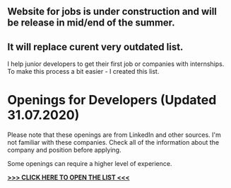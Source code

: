## Website for jobs is under construction and will be release in mid/end of the summer.
## It will replace curent very outdated list.

I help junior developers to get their first job or companies with internships. To make this process a bit easier - I created this list.

# Openings for Developers (Updated 31.07.2020)

Please note that these openings are from LinkedIn and other sources. 
I'm not familiar with these companies. 
Check all of the information about the company and position before applying.

Some openings can require a higher level of experience.

**[ >>> CLICK HERE TO OPEN THE LIST <<< ](https://hellnar.github.io/openings/Openings.html "")**
